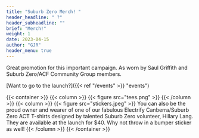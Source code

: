 ```yaml
---
title: "Suburb Zero Merch! "
header_headline: " ?"
header_subheadline: ""
brief: "Merch!"
weight: 1 
date: 2023-04-15
author: "GJR"
header_menu: true
---  
```

  Great promotion for this important campaign. As worn by Saul Griffith and Suburb Zero/ACF Community Group members. 
 
  

  [Want to go to the launch?]({{< ref "/events" >}} "events")
  
 {{< container >}}
{{< column >}}
   {{< figure src="tees.png"   >}}
{{< /column >}}
{{< column >}}
   {{< figure src="stickers.jpeg"   >}}
     You can also  be the proud owner and wearer of one of our fabulous  Electrify Canberra/Suburb Zero ACT T-shirts designed by talented Suburb Zero volunteer, Hillary Lang. They are available at the launch for $40. Why not throw in a bumper sticker as well!
{{< /column >}}
{{< /container >}}